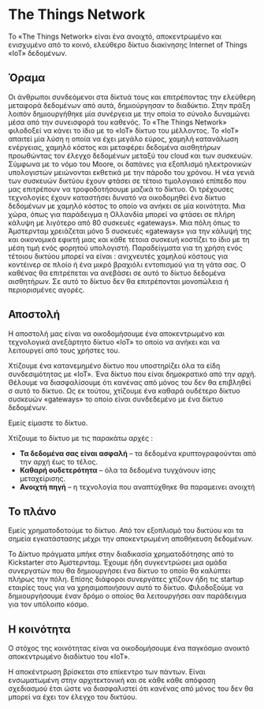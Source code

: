 

#  The Things Network

Το «The Things Network» είναι ένα ανοιχτό, αποκεντρωμένο και ενισχυμένο από το κοινό, ελεύθερο δίκτυο διακίνησης Internet of Things «IoT» δεδομένων.

## Όραμα

Οι άνθρωποι συνδεόμενοι στα δίκτυά τους και επιτρέποντας την ελεύθερη μεταφορά δεδομένων από αυτά, δημιούργησαν το διαδύκτιο. Στην πράξη λοιπόν δημιουργήθηκε μία συνέργεια με την οποία  το σύνολο δυναμώνει μέσα από την συνεισφορά του καθενός.
Το «The Things Network» φιλοδοξεί να κάνει το ίδιο με το «IoT» δίκτυο του μέλλοντος.
Το «IoT» απαιτεί μία λύση η οποία να έχει μεγάλο εύρος, χαμηλή κατανάλωση ενέργειας, χαμηλό κόστος και μεταφέρει δεδομένα αισθητήρων προωθώντας τον έλεγχο δεδομένων μεταξύ του cloud και των συσκευών.
Σύμφωνα με το νόμο του Moore, οι δαπάνες για εξοπλισμό ηλεκτρονικών υπολογιστών μειώνονται εκθετικά με την πάροδο του χρόνου. Η νέα γενιά των συσκευών δικτύου έχουν φτάσει σε τέτοιο τιμολογιακό επίπεδo που μας επιτρέπουν να τροφοδοτήσουμε μαζικά το δίκτυο.
Οι τρέχουσες τεχνολογίες έχουν καταστήσει δυνατό να οικοδομηθεί ένα δίκτυο δεδομένων με χαμηλό κόστος το οποίο να ανήκει σε μία κοινότητα. Μια χώρα, όπως για παράδειγμα η Ολλανδία μπορεί να φτάσει σε πλήρη κάλυψη με λιγότερο από 80 συσκευές «gateways». Μια πόλη όπως το Άμστερνταμ χρειάζεται μόνο 5 συσκευές «gateways» για την κάλυψή της και οικονομικά εφικτή μιας και κάθε τέτοια συσκευή κοστίζει το ίδιο με τη μέση τιμή ενός φορητού υπολογιστή.
Παραδείγματα για τη χρήση ενός τέτοιου δικτύου μπορεί να είναι : ανιχνευτές χαμηλού κόστους για κοντέινερ σε πλοίο ή ένα μικρό βραχιόλι εντοπισμού για τη γάτα σας.
Ο καθένας θα επιτρέπεται να ανεβάσει σε αυτό το δίκτυο δεδομένα αισθητήρων. Σε αυτό το δίκτυο δεν θα επιτρέπονται μονοπώλεια ή περιορισμένες αγορές. 

## Αποστολή

Η αποστολή μας είναι να οικοδομήσουμε ένα αποκεντρωμένο και τεχνολογικά ανεξάρτητο δίκτυο «IoT» το οποίο να  ανήκει και να λειτουργεί από τους χρήστες του.

Χτίζουμε ένα κατανεμημένο δίκτυο που υποστηρίζει όλα τα είδη συνδεσιμότητας με «IoT». Ένα δίκτυο που είναι δημοκρατικό από την αρχή. Θέλουμε να διασφαλίσουμε ότι κανένας από μόνος του δεν θα επιβληθεί σ αυτό το δίκτυο. Ως εκ τούτου, χτίζουμε ένα καθαρά ουδέτερο δίκτυο συσκευών «gateways» το οποίο είναι συνδεδεμένο με ένα δίκτυο δεδομένων.

Εμείς είμαστε το δίκτυο.

Χτίζουμε το δίκτυο με τις παρακάτω αρχές :


*	**Τα δεδομένα σας είναι ασφαλή** – τα δεδομένα κρυπτογραφούνται από την αρχή έως το τέλος.
*	**Καθαρή ουδετερότητα** – όλα τα δεδομένα τυγχάνουν ίσης μεταχείρισης.
*	**Ανοιχτή πηγή** – η τεχνολογία που αναπτύχθηκε θα παραμεινει ανοιχτή 


## Το πλάνο

Εμείς χρηματοδοτούμε το δίκτυο. Από τον εξοπλισμό του δικτύου και τα σημεία εγκατάστασης μέχρι την αποκεντρωμένη αποθήκευση δεδομένων.

Το Δίκτυο πράγματα μπήκε στην διαδικασία χρηματοδότησης από το Kickstarter στο Άμστερνταμ. Έχουμε ήδη συγκεντρώσει μια ομάδα συνεργατών που θα δημιουργήσει ένα δίκτυο το οποίο θα καλύπτει πλήρως την πόλη. Επίσης διάφοροι συνεργάτες χτίζουν ήδη τις startup εταιρίες τους για να χρησιμοποιήσουν αυτό το δίκτυο. Φιλοδοξούμε να δημιουργήσουμε έναν δρόμο ο οποίος θα λειτουργήσει σαν παράδειγμα για τον υπόλοιπο κόσμο.

## Η κοινότητα

Ο στόχος της κοινότητας είναι να οικοδομήσουμε ένα παγκόσμιο ανοικτό αποκεντρωμένο διαδίκτυο του «ΙοΤ».

Η αποκέντρωση βρίσκεται στο επίκεντρο των πάντων. Είναι ενσωματωμένη στην αρχιτεκτονική και σε κάθε κάθε απόφαση σχεδιασμού έτσι ώστε  να διασφαλιστεί ότι κανένας από μόνος του δεν θα μπορεί να έχει τον έλεγχο του δικτύου.
